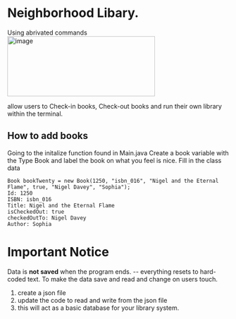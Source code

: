 # Neighborhood Libary.

Using abrivated commands
<img width="335" height="136" alt="image" src="https://github.com/user-attachments/assets/2360c9ee-c019-499a-94c0-03397c46f632" />


allow users to Check-in books, Check-out books and run their own library within the terminal.

## How to add books
Going to the initalize function found in Main.java
Create a book variable with the Type Book and label the book on what you feel is nice.
Fill in the class data
```
Book bookTwenty = new Book(1250, "isbn_016", "Nigel and the Eternal Flame", true, "Nigel Davey", "Sophia");
Id: 1250
ISBN: isbn_016
Title: Nigel and the Eternal Flame
isCheckedOut: true
checkedOutTo: Nigel Davey
Author: Sophia
```

# Important Notice
Data is **not saved** when the program ends. -- everything resets to hard-coded text.
To make the data save and read and change on users touch.
1. create a json file
2. update the code to read and write from the json file
3. this will act as a basic database for your library system.
